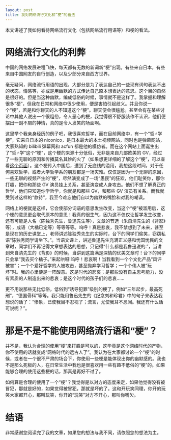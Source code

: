 ```yaml
---
layout: post
title: 我对网络流行文化和“梗”的看法
---
```

本文讲述了我如何看待网络流行文化（包括网络流行用语等）和梗的看法。
# 网络流行文化的利弊
中国的网络发展进程飞快，每天都有无数的新词新“梗”出现。有些来自日本，有些来自中国网友的自行创造，以及少部分来自西方世界。

毫无疑问，网络流行用语的出现，大部分是为了表达自己的一些现有词句表达不出的状态，情感等，亦或是用幽默的方式传达自己原本想表达的意思。这个目的自然是很好的。但是当这种幽默，编成低俗的时候，事情就不是这样了。我掌握和理解很多“梗”，但我在日常和网络中很少使用，便是害怕引起歧义。并且你说一个“梗”，若是和你聊天的人不知道这个“梗”。聊天便会很尴尬。甚至会有在某些讨论中其他人说出一个很粗俗，令人恶心的梗，我觉得很不舒服装作不认识，他们便摆出一副不屑的神情，真的是令人发笑的场面啊。

这里举个我亲身经历的例子吧，我很喜欢哲学，而在目前网络中，有一个“哲♂学梗”，它来自日本的 niconico，是日本最大的本土视频网站，同时也是弹幕网站，大家熟知的 bilibili 弹幕网和 acfun 都是他的模仿者。而在这个网站上面诞生出了“哲♂学”这个“梗”，这个梗的来源十分低俗，无非是来自几部欧美的 GV，经过了一些无聊的原因和传播莫名其妙的火了（如果想更详细的了解这个“梗”，可以查看[这个页面](https://zh.moegirl.org/哲♂学)）。这个梗传入中国后，遭到了无底线的滥用，我想这段时间，对于任何喜欢哲学，或者大学哲学系的朋友都是一场灾难。仅仅是因为一个无聊的原因，一些无聊的视频产生的“梗”，尽然演变成了一场“愚民”的狂欢，他们耻笑你，那你打趣，把你和那些 GV 演员挂上关系，甚至演变成人身攻击。他们不想了解真正的哲学，他们只知道你学哲学，你就是和那些 GV，和那些 GV 演员有关系。而我就受到过这样的“款待”，我至今难忘他们自以为幽默的嘴脸和对我的嘲讽。

网络上的梗就是这样，它会使部分词语的意思发生改变，当这个“梗”被滥用后，这个梗的意思更会取代原本的意思！我真的很生气，因为这不仅仅让哲学发生改变，还有可能是人名（陈独秀先生，鲁迅先生等），文章的节选（朱自清先生的《背影》等），成语（大橘已定等）等等等等。呜呼！真是悲哀，我不禁想到了未来，甚至是现在的历史课堂上，老师讲述陈独秀先生的实际时，台下的同学们偷笑，窃窃私语“陈独秀同学请坐下。”。当语文课上，讲述鲁迅先生充满正义感和忧国忧民的文章时，同学们不再记得文章想表达的思想，只记得“什么都是我鲁迅说的.”，当讲到朱自清先生的《背影》的时候，当讲到这篇满是深情的优美文章时！台下的同学只会拿“我去买个橘子。”来起哄呀!呜呼！悲哀啊！当我看到一个个文化产品“风评被害”；一个个爱好哲学的人被攻击，甚至抛弃学习哲学；一个个伟人被“玩坏”时。我的心里便是一阵酸意。这是时代的悲哀；是那些没有自主思考能力，没有素质的人制造出来的悲哀；是这个时代的孩子们的悲哀……

更不用说那些无比低俗，低俗到“诱导犯罪”级别的梗了，例如“三年起步，最高死刑”，“德国骨科”等等。我只能用鲁迅先生的《纪念刘和珍君》中的句子来表达我想说的话了：“惨象，已使我目不忍视了；流言，尤使我耳不忍闻。我还有什么话可说呢？”。
# 那是不是不能使用网络流行语和“梗”？
并不是，我认为合理的使用“梗”来打趣是可以的，这毕竟是这个网络时代的产物，你不使用的话就变成“网络时代的远古人了”。我认为在大家都讨论一个“梗”的时候，或者在一个很不严肃的场合下，你使用一些梗是能体现出你的幽默感的。我也不是那么死板的人，在日常生活中我也是很喜欢用一些有趣不低俗的“梗”的。如果能够合理的使用这些梗的话，那真是再好不过了。

如何算是合理的使用了一个“梗”？我觉得是以对方的态度来定，如果他觉得没有被冒犯，那就是好的，如果觉得被冒犯，那就是坏的了。这和开玩笑同理，你开的玩笑大家都开心，那叫玩笑，你开的“玩笑”对方不开心，那叫你嘴欠。
# 结语
非常感谢您阅读完了我的文章，如果您的想法与我不同，请依照您的想法为主。